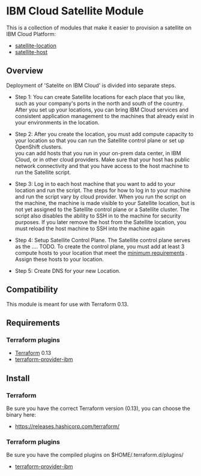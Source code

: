 # IBM Cloud Satellite Module

This is a collection of modules that make it easier to provision a satellite on IBM Cloud Platform:
* [satellite-location](modules/location)
* [satellite-host](modules/host)

## Overview
Deployment of 'Satelite on IBM Cloud' is divided into separate steps.
	
* Step 1: You can create Satellite locations for each place that you like, such as your company's ports in the north and south of the country. After you set up your locations, you can bring IBM Cloud services and consistent application management to the machines that already exist in your environments in the location.
  
* Step 2: After you create the location, you must add compute capacity to your location so that you can run the Satellite control plane or set up OpenShift clusters.<br>
you can add hosts that you run in your on-prem data center, in IBM Cloud, or in other cloud providers. Make sure that your host has public network connectivity and that you have access to the host machine to run the Satellite script.
  
* Step 3: Log in to each host machine that you want to add to your location and run the script. The steps for how to log in to your machine and run the script vary by cloud provider. When you run the script on the machine, the machine is made visible to your Satellite location, but is not yet assigned to the Satellite control plane or a Satellite cluster. The script also disables the ability to SSH in to the machine for security purposes. If you later remove the host from the Satellite location, you must reload the host machine to SSH into the machine again

* Step 4: Setup Satellite Control Plane. The Satellite control plane serves as the .... TODO. To create the control plane, you must add at least 3 compute hosts to your location that meet the [minimum requirements](https://cloud.ibm.com/docs/satellite?topic=satellite-host-reqs) . Assign these hosts to your location.

* Step 5: Create DNS for your new Location.

## Compatibility

This module is meant for use with Terraform 0.13. 

## Requirements

### Terraform plugins

- [Terraform](https://www.terraform.io/downloads.html) 0.13
- [terraform-provider-ibm](https://github.com/IBM-Cloud/terraform-provider-ibm) 

## Install

### Terraform

Be sure you have the correct Terraform version (0.13), you can choose the binary here:
- https://releases.hashicorp.com/terraform/

### Terraform plugins

Be sure you have the compiled plugins on $HOME/.terraform.d/plugins/

- [terraform-provider-ibm](https://github.com/IBM-Cloud/terraform-provider-ibm) 
